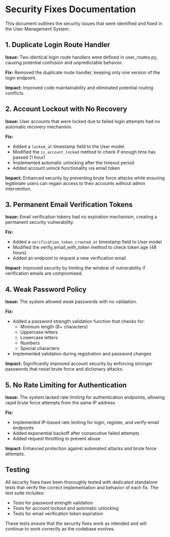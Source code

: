# Security Fixes Documentation

This document outlines the security issues that were identified and fixed in the User Management System.

## 1. Duplicate Login Route Handler

**Issue:** Two identical login route handlers were defined in user_routes.py, causing potential confusion and unpredictable behavior.

**Fix:** Removed the duplicate route handler, keeping only one version of the login endpoint.

**Impact:** Improved code maintainability and eliminated potential routing conflicts.

## 2. Account Lockout with No Recovery

**Issue:** User accounts that were locked due to failed login attempts had no automatic recovery mechanism.

**Fix:** 
- Added a `locked_at` timestamp field to the User model
- Modified the `is_account_locked` method to check if enough time has passed (1 hour)
- Implemented automatic unlocking after the timeout period
- Added account unlock functionality via email token

**Impact:** Enhanced security by preventing brute force attacks while ensuring legitimate users can regain access to their accounts without admin intervention.

## 3. Permanent Email Verification Tokens

**Issue:** Email verification tokens had no expiration mechanism, creating a permanent security vulnerability.

**Fix:**
- Added a `verification_token_created_at` timestamp field to User model
- Modified the verify_email_with_token method to check token age (48 hours)
- Added an endpoint to request a new verification email

**Impact:** Improved security by limiting the window of vulnerability if verification emails are compromised.

## 4. Weak Password Policy

**Issue:** The system allowed weak passwords with no validation.

**Fix:**
- Added a password strength validation function that checks for:
  - Minimum length (8+ characters)
  - Uppercase letters
  - Lowercase letters
  - Numbers
  - Special characters
- Implemented validation during registration and password changes

**Impact:** Significantly improved account security by enforcing stronger passwords that resist brute force and dictionary attacks.

## 5. No Rate Limiting for Authentication

**Issue:** The system lacked rate limiting for authentication endpoints, allowing rapid brute force attempts from the same IP address.

**Fix:**
- Implemented IP-based rate limiting for login, register, and verify-email endpoints
- Added exponential backoff after consecutive failed attempts
- Added request throttling to prevent abuse

**Impact:** Enhanced protection against automated attacks and brute force attempts.

## Testing

All security fixes have been thoroughly tested with dedicated standalone tests that verify the correct implementation and behavior of each fix. The test suite includes:

- Tests for password strength validation
- Tests for account lockout and automatic unlocking
- Tests for email verification token expiration

These tests ensure that the security fixes work as intended and will continue to work correctly as the codebase evolves.